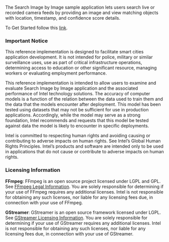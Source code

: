 The Search Image by Image sample application lets users search live or recorded camera feeds by providing an image and view matching objects with location, timestamp, and confidence score details.

To Get Started follow this [link](./docs/developer-guide/get-started.md).

### Important Notice

This reference implementation is designed to facilitate smart cities application development. It is not intended for police, military or similar surveillance uses, use as part of critical infrastructure operations, determining access to education or other significant resource, managing workers or evaluating employment performance.

This reference implementation is intended to allow users to examine and evaluate Search Image by Image application and the associated performance of Intel technology solutions. The accuracy of computer models is a function of the relation between the data used to train them and the data that the models encounter after deployment. This model has been tested using datasets that may not be sufficient for use in production applications. Accordingly, while the model may serve as a strong foundation, Intel recommends and requests that this model be tested against data the model is likely to encounter in specific deployments.

Intel is committed to respecting human rights and avoiding causing or contributing to adverse impacts on human rights. See Intel’s Global Human Rights Principles. Intel’s products and software are intended only to be used in applications that do not cause or contribute to adverse impacts on human rights.

### Licensing Information

**FFmpeg**: FFmpeg is an open source project licensed under LGPL and GPL. See [FFmpeg Legal Information](https://www.ffmpeg.org/legal.html). You are solely responsible for determining if your use of FFmpeg requires any additional licenses. Intel is not responsible for obtaining any such licenses, nor liable for any licensing fees due, in connection with your use of FFmpeg.

**GStreamer**: GStreamer is an open source framework licensed under LGPL. See [GStreamer Licensing Information](https://gstreamer.freedesktop.org/documentation/frequently-asked-questions/licensing.html). You are solely responsible for determining if your use of GStreamer requires any additional licenses. Intel is not responsible for obtaining any such licenses, nor liable for any licensing fees due, in connection with your use of GStreamer.